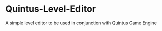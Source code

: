 Quintus-Level-Editor
====================

A simple level editor to be used in conjunction with Quintus Game Engine